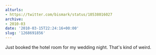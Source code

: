```yaml
---
alturls:
- https://twitter.com/bismark/status/10538016027
archive:
- 2010-03
date: '2010-03-15T22:24:16+00:00'
slug: '1268691856'
---
```


Just booked the hotel room for my wedding night.  That's kind of weird.

